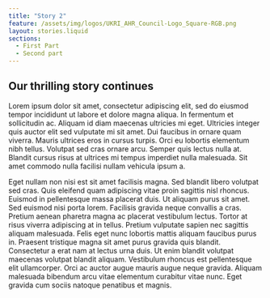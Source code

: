 ```yaml
---
title: "Story 2"
feature: /assets/img/logos/UKRI_AHR_Council-Logo_Square-RGB.png
layout: stories.liquid
sections:
  - First Part
  - Second part
---
```


## Our thrilling story continues

Lorem ipsum dolor sit amet, consectetur adipiscing elit, sed do eiusmod tempor incididunt ut labore et dolore magna aliqua. In fermentum et sollicitudin ac. Aliquam id diam maecenas ultricies mi eget. Ultricies integer quis auctor elit sed vulputate mi sit amet. Dui faucibus in ornare quam viverra. Mauris ultrices eros in cursus turpis. Orci eu lobortis elementum nibh tellus. Volutpat sed cras ornare arcu. Semper quis lectus nulla at. Blandit cursus risus at ultrices mi tempus imperdiet nulla malesuada. Sit amet commodo nulla facilisi nullam vehicula ipsum a.

Eget nullam non nisi est sit amet facilisis magna. Sed blandit libero volutpat sed cras. Quis eleifend quam adipiscing vitae proin sagittis nisl rhoncus. Euismod in pellentesque massa placerat duis. Ut aliquam purus sit amet. Sed euismod nisi porta lorem. Facilisis gravida neque convallis a cras. Pretium aenean pharetra magna ac placerat vestibulum lectus. Tortor at risus viverra adipiscing at in tellus. Pretium vulputate sapien nec sagittis aliquam malesuada. Felis eget nunc lobortis mattis aliquam faucibus purus in. Praesent tristique magna sit amet purus gravida quis blandit. Consectetur a erat nam at lectus urna duis. Ut enim blandit volutpat maecenas volutpat blandit aliquam. Vestibulum rhoncus est pellentesque elit ullamcorper. Orci ac auctor augue mauris augue neque gravida. Aliquam malesuada bibendum arcu vitae elementum curabitur vitae nunc. Eget gravida cum sociis natoque penatibus et magnis.
